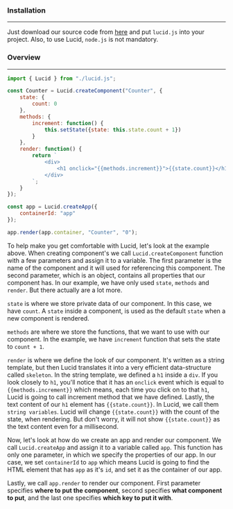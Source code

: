 ### Installation

------

Just download our source code from [here](https://github.com/dorkodu/lucid) and put `lucid.js` into your project. Also, to use Lucid, `node.js` is not mandatory.

### Overview

------


```js
import { Lucid } from "./lucid.js";

const Counter = Lucid.createComponent("Counter", {
    state: {
        count: 0
    },
    methods: {
        increment: function() {
            this.setState({state: this.state.count + 1})
        }
    },
    render: function() {
        return `
			<div>
				<h1 onclick="{{methods.increment}}">{{state.count}}</h1>
			</div>
		`;
    }
});

const app = Lucid.createApp({
    containerId: "app"
});

app.render(app.container, "Counter", "0");
```

To help make you get comfortable with Lucid, let's look at the example above. When creating component's we call `Lucid.createComponent` function with a few parameters and assign it to a variable. The first parameter is the name of the component and it will used for referencing this component. The second parameter, which is an object, contains all properties that our component has. In our example, we have only used `state`, `methods` and `render`. But there actually are a lot more.

`state` is where we store private data of our component. In this case, we have `count`. A `state` inside a component, is used as the default `state` when a new component is rendered.

`methods` are where we store the functions, that we want to use with our component. In the example, we have `increment` function that sets the state to `count + 1`.

`render` is where we define the look of our component. It's written as a string template, but then Lucid translates it into a very efficient data-structure called `skeleton`. In the string template, we defined a `h1` inside a `div`. If you look closely to `h1`, you'll notice that it has an `onclick` event which is equal to `{{methods.increment}}` which means, each time you click on to that `h1`, Lucid is going to call increment method that we have defined. Lastly, the text content of our `h1` element has `{{state.count}}`. In Lucid, we call them `string variables`. Lucid will change `{{state.count}}` with the count of the state, when rendering. But don't worry, it will not show `{{state.count}}` as the text content even for a millisecond.

Now, let's look at how do we create an app and render our component. We call `Lucid.createApp` and assign it to a variable called `app`. This function has only one parameter, in which we specify the properties of our app. In our case, we set `containerId` to `app` which means Lucid is going to find the HTML element that has `app` as it's `id`, and set it as the container of our app.

Lastly, we call `app.render` to render our component. First parameter specifies **where to put the component**, second specifies **what component to put**, and the last one specifies **which key to put it with**.

